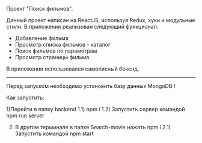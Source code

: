Проект "Поиск фильмов".

Данный проект написан на ReactJS, используя Redux, хуки  и модульные стили.
В приложении реализован следующий функционал:

- Добавление фильма
- Просмотр списка фильмов - каталог
- Поиск фильмов по параметрам
- Просмотр страницы фильма        
      
В приложении использовался самописный бекенд.

---------------------------------------------------------

Перед запуском необходимо установить базу данных MongoDB !

Как запустить:

1)Перейти в папку backend
1.1) npm i
1.2) Запустить сервер командой npm run server

2) В другом терминале в папке Search-movie нажать npm i
2.1) Запустить командой npm start
